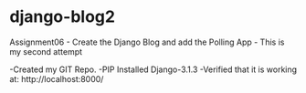 # django-blog2
Assignment06 - Create the Django Blog and add the Polling App  - This is my second attempt

-Created my GIT Repo.
-PIP Installed Django-3.1.3
-Verified that it is working at:  http://localhost:8000/

